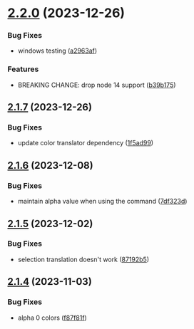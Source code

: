 # [2.2.0](https://github.com/jeronimoek/color-picker-universal/compare/v2.1.7...v2.2.0) (2023-12-26)


### Bug Fixes

* windows testing ([a2963af](https://github.com/jeronimoek/color-picker-universal/commit/a2963af5b93971f057d368ba1f98a4d99a101e57))


### Features

* BREAKING CHANGE: drop node 14 support ([b39b175](https://github.com/jeronimoek/color-picker-universal/commit/b39b1758cc572fa2d90338e0e457a323a68928ad))



## [2.1.7](https://github.com/jeronimoek/color-picker-universal/compare/v2.1.6...v2.1.7) (2023-12-26)


### Bug Fixes

* update color translator dependency ([1f5ad99](https://github.com/jeronimoek/color-picker-universal/commit/1f5ad994e93390950dc2dc7ee0bcf4a6db4cb9f1))



## [2.1.6](https://github.com/jeronimoek/color-picker-universal/compare/v2.1.5...v2.1.6) (2023-12-08)


### Bug Fixes

* maintain alpha value when using the command ([7df323d](https://github.com/jeronimoek/color-picker-universal/commit/7df323de1208eb29089a24ebecd414d2409b8e93))



## [2.1.5](https://github.com/jeronimoek/color-picker-universal/compare/v2.1.4...v2.1.5) (2023-12-02)


### Bug Fixes

* selection translation doesn't work ([87192b5](https://github.com/jeronimoek/color-picker-universal/commit/87192b5962b8d83a3ceb13b11c57574dd49fa5e7))



## [2.1.4](https://github.com/jeronimoek/color-picker-universal/compare/v2.1.3...v2.1.4) (2023-11-03)


### Bug Fixes

* alpha 0 colors ([f87f81f](https://github.com/jeronimoek/color-picker-universal/commit/f87f81f5f4871f8649cf3885536d56fdd7842bab))



